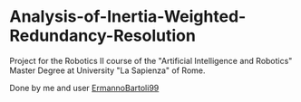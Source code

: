 # Analysis-of-Inertia-Weighted-Redundancy-Resolution
Project for the Robotics II course of the "Artificial Intelligence and Robotics" Master Degree at University "La Sapienza" of Rome.

Done by me and user [ErmannoBartoli99](https://github.com/ErmannoBartoli99)
